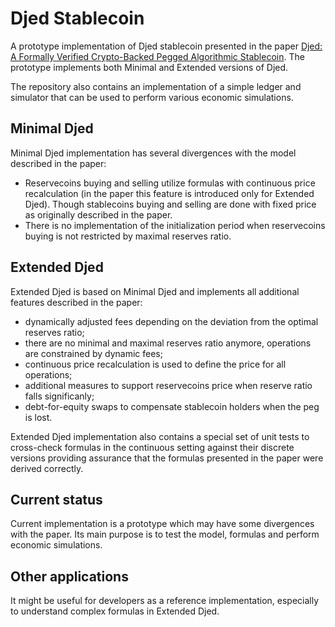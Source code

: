 Djed Stablecoin
====================================================================================================================================================================================
A prototype implementation of Djed stablecoin presented in the paper [Djed: A Formally Verified Crypto-Backed Pegged Algorithmic Stablecoin](https://eprint.iacr.org/????).
The prototype implements both Minimal and Extended versions of Djed.

The repository also contains an implementation of a simple ledger and simulator that can be used to perform various economic simulations.  

Minimal Djed
-------------------
Minimal Djed implementation has several divergences with the model described in the paper:
- Reservecoins buying and selling utilize formulas with continuous price recalculation (in the paper this feature is introduced only for Extended Djed). Though stablecoins buying and selling are done with fixed price as originally described in the paper.
- There is no implementation of the initialization period when reservecoins buying is not restricted by maximal reserves ratio.

Extended Djed
-------------------
Extended Djed is based on Minimal Djed and implements all additional features described in the paper:
- dynamically adjusted fees depending on the deviation from the optimal reserves ratio;
- there are no minimal and maximal reserves ratio anymore, operations are constrained by dynamic fees;
- continuous price recalculation is used to define the price for all operations;
- additional measures to support reservecoins price when reserve ratio falls significanly;
- debt-for-equity swaps to compensate stablecoin holders when the peg is lost.

Extended Djed implementation also contains a special set of unit tests to cross-check formulas in the continuous setting against their discrete versions providing assurance that the formulas presented in the paper were derived correctly.

Current status
-------------------
Current implementation is a prototype which may have some divergences with the paper. Its main purpose is to test the model, formulas and perform economic simulations.

Other applications
-------------------
It might be useful for developers as a reference implementation, especially to understand complex formulas in Extended Djed.    
 



